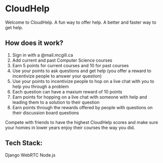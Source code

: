 CloudHelp
=====

Welcome to CloudHelp. A fun way to offer help. A better and faster way to get help. 

How does it work?
------

1. Sign in with a @mail.mcgill.ca
2. Add current and past Computer Science courses
3. Earn 5 points for current courses and 10 for past courses
4. Use your points to ask questions and get help (you offer a reward to incentivize people to answer your question)
5. Use your points to incentivize people to hop on a live chat with you to help you through a problem
5. Each question can have a maxium reward of 10 points
6. Earn points for hopping on a live chat with someone with help and leading them to a solution to their question
7. Earn points through the rewards offered by people with questions on their discussion board questions
 

Compete with friends to have the highest CloudHelp scores and make sure your homies in lower years enjoy their courses the way you did.

Tech Stack:
-------
Django
WebRTC
Node.js


